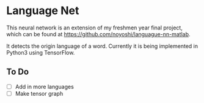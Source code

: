 # Language Net # 

This neural network is an extension of my freshmen year final project, which
can be found at https://github.com/noyoshi/languague-nn-matlab. 

It detects the origin language of a word. Currently it is being implemented in
Python3 using TensorFlow. 

## To Do ## 

- [ ] Add in more languages 
- [ ] Make tensor graph 
